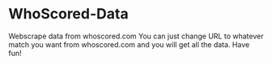 # WhoScored-Data
Webscrape data from whoscored.com
You can just change URL to whatever match you want from whoscored.com and you will get all the data.
Have fun!
